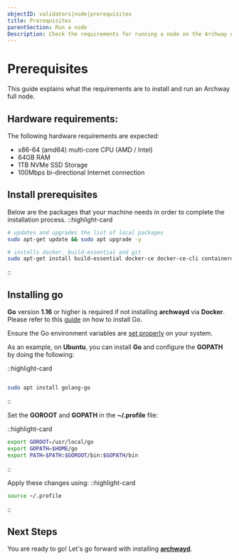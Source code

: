 ```yaml
---
objectID: validators|node|prerequisites
title: Prerequisites
parentSection: Run a node
Description: Check the requirements for running a node on the Archway network
---
```


# Prerequisites

This guide explains what the requirements are to install and run an Archway full node.


## Hardware requirements:

The following hardware requirements are expected:

- x86-64 (amd64) multi-core CPU (AMD / Intel)
- 64GB RAM
- 1TB NVMe SSD Storage
- 100Mbps bi-directional Internet connection

## Install prerequisites

Below are the packages that your machine needs in order to complete the installation process.
::highlight-card

```bash
# updates and upgrades the list of local packages
sudo apt-get update && sudo apt upgrade -y

# installs docker, build-essential and git
sudo apt-get install build-essential docker-ce docker-ce-cli containerd.io docker-compose-plugin git

```

::

## Installing go

**Go** version **1.16** or higher is required if not installing **archwayd** via **Docker**. Please refer to this <a href='https://golang.org/doc/install' target='_blank'>guide</a> on how to install Go.

Ensure the Go environment variables are <a href="https://golang.org/doc/gopath_code#GOPATH" target="_blank">set properly</a> on your system.

As an example, on **Ubuntu**, you can install **Go** and configure the **GOPATH** by doing the following:

::highlight-card

```bash

sudo apt install golang-go
```

::

Set the **GOROOT** and **GOPATH** in the **~/.profile** file:


::highlight-card

```bash
export GOROOT=/usr/local/go
export GOPATH=$HOME/go
export PATH=$PATH:$GOROOT/bin:$GOPATH/bin
```

::

Apply these changes using:
::highlight-card
```bash
source ~/.profile
```
::


## Next Steps
You are ready to go! Let's go forward with installing [**archwayd**](2.install.md).
